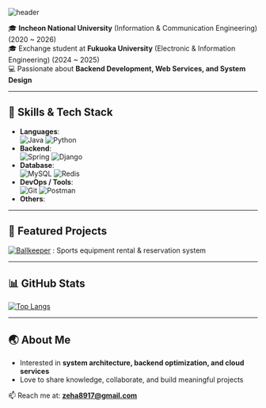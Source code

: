 ![header](https://capsule-render.vercel.app/api?type=venom&height=200&text=Lee%20Jaehyun&fontSize=70&color=0:8871e5,100:b678c4&stroke=b678c4&desc=github.com/cyb3rh0lic&stroke=b678c4&descAlignY=75&descAlign=60)

🎓 **Incheon National University** (Information & Communication Engineering) (2020 ~ 2026)<br>
🎓 Exchange student at **Fukuoka University** (Electronic & Information Engineering) (2024 ~ 2025) <br>
💻 Passionate about **Backend Development, Web Services, and System Design**  <br>

---

## 🚀 Skills & Tech Stack
- **Languages**: 
<br> ![Java](https://img.shields.io/badge/java-%23ED8B00.svg?style=for-the-badge&logo=openjdk&logoColor=white)
![Python](https://img.shields.io/badge/python-3670A0?style=for-the-badge&logo=python&logoColor=ffdd54)
- **Backend**: 
<br> ![Spring](https://img.shields.io/badge/spring-%236DB33F.svg?style=for-the-badge&logo=spring&logoColor=white)
![Django](https://img.shields.io/badge/django-%23092E20.svg?style=for-the-badge&logo=django&logoColor=white)
- **Database**:
<br> ![MySQL](https://img.shields.io/badge/mysql-4479A1.svg?style=for-the-badge&logo=mysql&logoColor=white)
![Redis](https://img.shields.io/badge/redis-%23DD0031.svg?style=for-the-badge&logo=redis&logoColor=white)
- **DevOps / Tools**: 
<br> ![Git](https://img.shields.io/badge/git-%23F05033.svg?style=for-the-badge&logo=git&logoColor=white)
![Postman](https://img.shields.io/badge/Postman-FF6C37?style=for-the-badge&logo=postman&logoColor=white)
- **Others**:

---

## 📌 Featured Projects
[![Ballkeeper](https://github.com/user-attachments/assets/71ebef62-3c09-483d-a177-21f27cfd2dcd)](https://github.com/JB-Capstone/Ballkeeper.git) : Sports equipment rental & reservation system <br>

---

## 📊 GitHub Stats
[![Top Langs](https://github-readme-stats.vercel.app/api/top-langs/?username=cyb3rh0lic&layout=compact)](https://github.com/cyb3rh0lic/github-readme-stats)

---

## 🌏 About Me
- Interested in **system architecture, backend optimization, and cloud services**
- Love to share knowledge, collaborate, and build meaningful projects

📫 Reach me at: **zeha8917@gmail.com**  
